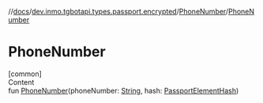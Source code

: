 //[docs](../../../index.md)/[dev.inmo.tgbotapi.types.passport.encrypted](../index.md)/[PhoneNumber](index.md)/[PhoneNumber](-phone-number.md)



# PhoneNumber  
[common]  
Content  
fun [PhoneNumber](-phone-number.md)(phoneNumber: [String](https://kotlinlang.org/api/latest/jvm/stdlib/kotlin/-string/index.html), hash: [PassportElementHash](../../dev.inmo.tgbotapi.types.passport.encrypted.abstracts/index.md#%5Bdev.inmo.tgbotapi.types.passport.encrypted.abstracts%2FPassportElementHash%2F%2F%2FPointingToDeclaration%2F%5D%2FClasslikes%2F625018081))  



